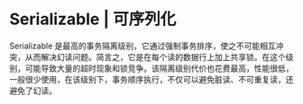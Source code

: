 # Serializable | 可序列化

Serializable 是最高的事务隔离级别，它通过强制事务排序，使之不可能相互冲突，从而解决幻读问题。简言之，它是在每个读的数据行上加上共享锁。在这个级别，可能导致大量的超时现象和锁竞争。该隔离级别代价也花费最高，性能很低，一般很少使用，在该级别下，事务顺序执行，不仅可以避免脏读、不可重复读，还避免了幻读。
